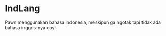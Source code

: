 # IndLang
Pawn menggunakan bahasa indonesia, meskipun ga ngotak tapi tidak ada bahasa inggris-nya coy!

